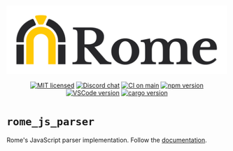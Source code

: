 <p align="center">
	<picture>
		<source media="(prefers-color-scheme: dark)" srcset="https://raw.githubusercontent.com/rome/brand/main/PNG/logo_white_yellow_transparent.png" width="700">
		<img alt="Rome's logo depicting an ancient Roman arch with the word Rome to its side" src="https://raw.githubusercontent.com/rome/brand/main/PNG/logo_transparent.png" width="700">
	</picture>
</p>

<div align="center">

[![MIT licensed][mit-badge]][mit-url]
[![Discord chat][discord-badge]][discord-url]
[![CI on main][ci-badge]][ci-url]
[![npm version][npm-badge]][npm-url]
[![VSCode version][vscode-badge]][vscode-url]
[![cargo version][cargo-badge]][cargo-url]


[mit-badge]: https://img.shields.io/badge/license-MIT-blue.svg?color=brightgreen
[mit-url]: LICENSE
[discord-badge]: https://img.shields.io/discord/678763474494423051?logo=discord&label=discord&color=brightgreen
[discord-url]: https://discord.gg/rome
[ci-badge]: https://github.com/biomejs/biome/actions/workflows/main.yml/badge.svg
[ci-url]: https://github.com/biomejs/biome/actions/workflows/main.yml
[npm-badge]: https://img.shields.io/npm/v/rome/latest?color=brightgreen
[npm-url]: https://www.npmjs.com/package/rome/v/latest
[vscode-badge]: https://img.shields.io/visual-studio-marketplace/v/rome.rome?color=brightgreen&label=vscode
[vscode-url]: https://marketplace.visualstudio.com/items?itemName=rome.rome
[cargo-badge]: https://img.shields.io/crates/v/rome_js_parser?&color=brightgreen
[cargo-url]: https://crates.io/crates/rome_js_parser

</div>

# `rome_js_parser`

Rome's JavaScript parser implementation. Follow the [documentation](https://docs.rs/rome_js_parser/).


